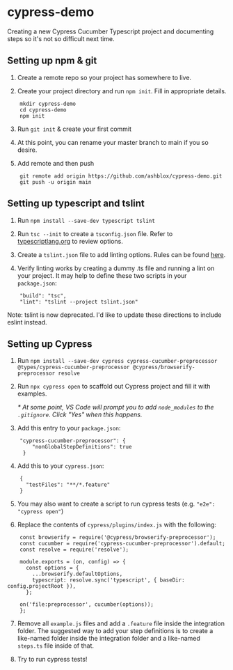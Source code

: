 # cypress-demo

Creating a new Cypress Cucumber Typescript project and documenting steps so it's not so difficult next time.

## Setting up npm & git

1. Create a remote repo so your project has somewhere to live.

2. Create your project directory and run `npm init`. Fill in appropriate details.
```
    mkdir cypress-demo
    cd cypress-demo
    npm init
 ```
    
3. Run `git init` & create your first commit

4. At this point, you can rename your master branch to main if you so desire.

5. Add remote and then push
```
    git remote add origin https://github.com/ashblox/cypress-demo.git
    git push -u origin main
```

## Setting up typescript and tslint

1. Run `npm install --save-dev typescript tslint`

2. Run `tsc --init` to create a `tsconfig.json` file. Refer to [typescriptlang.org](https://www.typescriptlang.org/tsconfig) to review options.

3. Create a `tslint.json` file to add linting options. Rules can be found [here](https://palantir.github.io/tslint/rules/).

4. Verify linting works by creating a dummy .ts file and running a lint on your project. It may help to define these two scripts in your `package.json`:
```
    "build": "tsc",
    "lint": "tslint --project tslint.json"
```
Note: tslint is now deprecated. I'd like to update these directions to include eslint instead.

## Setting up Cypress

1. Run `npm install --save-dev cypress cypress-cucumber-preprocessor @types/cypress-cucumber-preprocessor @cypress/browserify-preprocessor resolve`

3. Run `npx cypress open` to scaffold out Cypress project and fill it with examples.

    _* At some point, VS Code will prompt you to add `node_modules` to the `.gitignore`. Click "Yes" when this happens._

3. Add this entry to your `package.json`:
```
    "cypress-cucumber-preprocessor": {
        "nonGlobalStepDefinitions": true
     }
```

4. Add this to your `cypress.json`:
```
    {
      "testFiles": "**/*.feature"
    }
```
     
5. You may also want to create a script to run cypress tests (e.g. `"e2e": "cypress open"`)

6. Replace the contents of `cypress/plugins/index.js` with the following: 

```
    const browserify = require('@cypress/browserify-preprocessor');
    const cucumber = require('cypress-cucumber-preprocessor').default;
    const resolve = require('resolve');

    module.exports = (on, config) => {
      const options = {
        ...browserify.defaultOptions,
        typescript: resolve.sync('typescript', { baseDir: config.projectRoot }),
      };

    on('file:preprocessor', cucumber(options));
    };
```

7. Remove all `example.js` files and add a `.feature` file inside the integration folder. The suggested way to add your step definitions is to create a like-named folder inside the integration folder and a like-named `steps.ts` file inside of that.

8. Try to run cypress tests!
